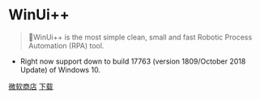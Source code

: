 # WinUi++ 

> 💪WinUi++ is the most simple clean, small and fast Robotic Process Automation (RPA) tool. 

- Right now support down to build 17763 (version 1809/October 2018 Update) of Windows 10.

[微软商店](https://apps.microsoft.com/store/detail/XP9BRHTXN0Z3V7)
[下载](https://winui.net/simple/v3/download ':id=simple')


